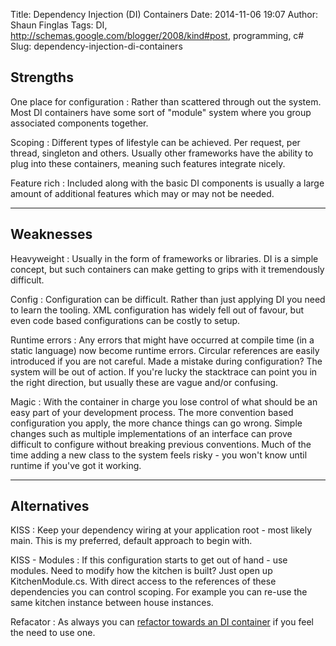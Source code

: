 Title: Dependency Injection (DI) Containers
Date: 2014-11-06 19:07
Author: Shaun Finglas
Tags: DI, http://schemas.google.com/blogger/2008/kind#post, programming, c#
Slug: dependency-injection-di-containers

Strengths
---------

One place for configuration
:   Rather than scattered through out the system. Most DI containers
    have some sort of "module" system where you group associated
    components together.

Scoping
:   Different types of lifestyle can be achieved. Per request, per
    thread, singleton and others. Usually other frameworks have the
    ability to plug into these containers, meaning such features
    integrate nicely.

Feature rich
:   Included along with the basic DI components is usually a large
    amount of additional features which may or may not be needed.

------------------------------------------------------------------------

Weaknesses
----------

Heavyweight
:   Usually in the form of frameworks or libraries. DI is a simple
    concept, but such containers can make getting to grips with it
    tremendously difficult.

Config
:   Configuration can be difficult. Rather than just applying DI you
    need to learn the tooling. XML configuration has widely fell out of
    favour, but even code based configurations can be costly to setup.

Runtime errors
:   Any errors that might have occurred at compile time (in a static
    language) now become runtime errors. Circular references are easily
    introduced if you are not careful. Made a mistake during
    configuration? The system will be out of action. If you're lucky the
    stacktrace can point you in the right direction, but usually these
    are vague and/or confusing.

Magic
:   With the container in charge you lose control of what should be an
    easy part of your development process. The more convention based
    configuration you apply, the more chance things can go wrong. Simple
    changes such as multiple implementations of an interface can prove
    difficult to configure without breaking previous conventions. Much
    of the time adding a new class to the system feels risky - you won't
    know until runtime if you've got it working.

------------------------------------------------------------------------

Alternatives
------------

KISS
:   Keep your dependency wiring at your application root - most likely
    main. This is my preferred, default approach to begin with.

<script src="https://gist.github.com/Finglas/db42de9f16000e638315.js"></script>

KISS - Modules
:   If this configuration starts to get out of hand - use modules. Need
    to modify how the kitchen is built? Just open up KitchenModule.cs.
    With direct access to the references of these dependencies you can
    control scoping. For example you can re-use the same kitchen
    instance between house instances.

<script src="https://gist.github.com/Finglas/f93f595960e8158ba8f2.js"></script>

Refacator
:   As always you can [refactor towards an DI
    container](http://blog.thecodewhisperer.com/2011/12/07/refactor-your-way-to-a-dependency-injection-container/)
    if you feel the need to use one.

</p>

